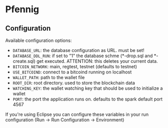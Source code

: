 # Pfennig


Configuration
-------------

Available configuration options:

* `DATABASE_URL`: the database configuration as URL. must be set!
* `DATABASE_DDL_RUN`: if set to "1" the database schme (*-drop.sql and *-create.sql) get executed. ATTENTION: this deletes your current data.
* `BITCOIN_NETWORK`: main, regtest, testnet (defaults to testnet)
* `USE_BITCOIND`: connect to a bitcoind running on localhost
* `WALLET_PATH`: path to the wallet file
* `ROOT_DIR`: root directory. used to store the blockchain data
* `WATCHING_KEY`: the wallet watching key that should be used to initialize a wallet
* `PORT`: the port the application runs on. defaults to the spark default port 4567

If you're using Eclipse you can configure these variables in your run configuration (Run -> Run Configuration -> Environment)
